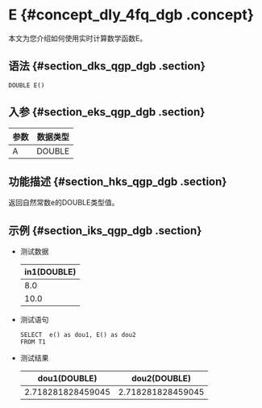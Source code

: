 # E {#concept_dly_4fq_dgb .concept}

本文为您介绍如何使用实时计算数学函数E。

## 语法 {#section_dks_qgp_dgb .section}

```
DOUBLE E()

```

## 入参 {#section_eks_qgp_dgb .section}

|参数|数据类型|
|--|----|
|A|DOUBLE|

## 功能描述 {#section_hks_qgp_dgb .section}

返回自然常数e的DOUBLE类型值。

## 示例 {#section_iks_qgp_dgb .section}

-   测试数据

    |in1\(DOUBLE\)|
    |-------------|
    |8.0|
    |10.0|

-   测试语句

    ```
    SELECT  e() as dou1, E() as dou2
    FROM T1
    
    ```

-   测试结果

    |dou1\(DOUBLE\)|dou2\(DOUBLE\)|
    |--------------|--------------|
    |2.718281828459045|2.718281828459045|


